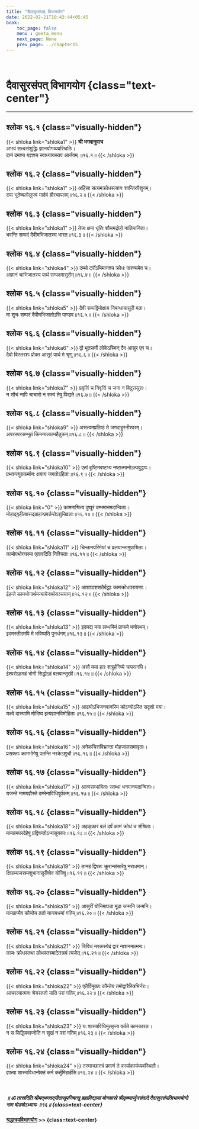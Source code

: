 ```yaml
---
title: "दैवासुरसंपत् विभागयोग"
date: 2022-02-21T10:43:44+05:45
book:
    toc_page: false
    menu : geeta_menu
    next_page: None
    prev_page: ../chapter15
---
```


<br/>

# दैवासुरसंपत् विभागयोग {class="text-center"}

---

## श्लोक १६.१ {class="visually-hidden"}

{{< shloka  link="shloka1" >}}
**श्री भगवानुवाच**   
अभयं सत्त्वसंशुद्धिः ज्ञानयोगव्यवस्थितिः।  
दानं दमश्च यज्ञश्च स्वाध्यायस्तप आर्जवम् ॥१६.१॥
{{< /shloka >}}


## श्लोक १६.२ {class="visually-hidden"}

{{< shloka  link="shloka1" >}}
अहिंसा सत्यमक्रोधस्त्यागः शान्तिरपैशुनम्।  
दया भूतेष्वलोलुप्त्वं मार्दवं ह्रीरचापलम्॥१६.२॥
{{< /shloka >}}


## श्लोक १६.३ {class="visually-hidden"}

{{< shloka  link="shloka1" >}}
तेजः क्षमा धृतिः शौचमद्रोहो नातिमानिता।  
भवन्ति सम्पदं दैवीमभिजातस्य भारत॥१६.३॥
{{< /shloka >}}


## श्लोक १६.४ {class="visually-hidden"}

{{< shloka  link="shloka4" >}}
दम्भो दर्पोऽभिमानश्च क्रोधः पारुष्यमेव च।  
अज्ञानं चाभिजातस्य पार्थ सम्पदमासुरीम्॥१६.४॥
{{< /shloka >}}


## श्लोक १६.५ {class="visually-hidden"}

{{< shloka  link="shloka5" >}}
दैवी सम्पद्विमोक्षाय निबन्धायासुरी मता।  
मा शुचः सम्पदं दैवीमभिजातोऽसि पाण्डव॥१६.५॥
{{< /shloka >}}


## श्लोक १६.६ {class="visually-hidden"}

{{< shloka  link="shloka6" >}}
द्वौ भूतसर्गौ लोकेऽस्मिन् दैव आसुर एव च।  
दैवो विस्तरशः प्रोक्त आसुरं पार्थ मे श्रृणु॥१६.६॥
{{< /shloka >}}


## श्लोक १६.७ {class="visually-hidden"}

{{< shloka  link="shloka7" >}}
प्रवृत्तिं च निवृत्तिं च जना न विदुरासुराः।  
न शौचं नापि चाचारो न सत्यं तेषु विद्यते॥१६.७॥
{{< /shloka >}}


## श्लोक १६.८ {class="visually-hidden"}

{{< shloka  link="shloka9" >}}
असत्यमप्रतिष्ठं ते जगदाहुरनीश्वरम्।  
अपरस्परसम्भूतं किमन्यत्कामहैतुकम्॥१६.८॥
{{< /shloka >}}


## श्लोक १६.९ {class="visually-hidden"}

{{< shloka  link="shloka10" >}}
एतां दृष्टिमवष्टभ्य नष्टात्मानोऽल्पबुद्धयः।  
प्रभवन्त्युग्रकर्माणः क्षयाय जगतोऽहिताः॥१६.९॥
{{< /shloka >}}


## श्लोक १६.१० {class="visually-hidden"}

{{< shloka  link="0" >}}
काममाश्रित्य दुष्पूरं दम्भमानमदान्विताः।  
मोहाद्गृहीत्वासद्ग्राहान्प्रवर्तन्तेऽशुचिव्रताः॥१६.१०॥
{{< /shloka >}}


## श्लोक १६.११ {class="visually-hidden"}

{{< shloka  link="shloka11" >}}
चिन्तामपरिमेयां च प्रलयान्तामुपाश्रिताः।  
कामोपभोगपरमा एतावदिति निश्चिताः॥१६.११॥
{{< /shloka >}}


## श्लोक १६.१२ {class="visually-hidden"}

{{< shloka  link="shloka12" >}}
आशापाशशतैर्बद्धाः कामक्रोधपरायणाः।  
ईहन्ते कामभोगार्थमन्यायेनार्थसञ्चयान्॥१६.१२॥
{{< /shloka >}}


## श्लोक १६.१३ {class="visually-hidden"}

{{< shloka  link="shloka13" >}}
इदमद्य मया लब्धमिमं प्राप्स्ये मनोरथम्।  
इदमस्तीदमपि मे भविष्यति पुनर्धनम्॥१६.१३॥
{{< /shloka >}}


## श्लोक १६.१४ {class="visually-hidden"}

{{< shloka  link="shloka14" >}}
असौ मया हतः शत्रुर्हनिष्ये चापरानपि।  
ईश्वरोऽहमहं भोगी सिद्धोऽहं बलवान्सुखी॥१६.१४॥
{{< /shloka >}}


## श्लोक १६.१५ {class="visually-hidden"}

{{< shloka  link="shloka15" >}}
आढ्योऽभिजनवानस्मि कोऽन्योऽस्ति सदृशो मया।  
यक्ष्ये दास्यामि मोदिष्य इत्यज्ञानविमोहिताः॥१६.१५॥
{{< /shloka >}}


## श्लोक १६.१६ {class="visually-hidden"}

{{< shloka  link="shloka16" >}}
अनेकचित्तविभ्रान्ता मोहजालसमावृताः।  
प्रसक्ताः कामभोगेषु पतन्ति नरकेऽशुचौ॥१६.१६॥
{{< /shloka >}}


## श्लोक १६.१७ {class="visually-hidden"}

{{< shloka  link="shloka17" >}}
आत्मसम्भाविताः स्तब्धा धनमानमदान्विताः।  
यजन्ते नामयज्ञैस्ते दम्भेनाविधिपूर्वकम्॥१६.१७॥
{{< /shloka >}}


## श्लोक १६.१८ {class="visually-hidden"}

{{< shloka  link="shloka18" >}}
अहङ्कारं बलं दर्पं कामं क्रोधं च संश्रिताः।  
मामात्मपरदेहेषु प्रद्विषन्तोऽभ्यसूयकाः॥१६.१८॥
{{< /shloka >}}


## श्लोक १६.१९ {class="visually-hidden"}

{{< shloka  link="shloka19" >}}
तानहं द्विषतः क्रूरान्संसारेषु नराधमान्।  
क्षिपाम्यजस्रमशुभानासुरीष्वेव योनिषु॥१६.१९॥
{{< /shloka >}}


## श्लोक १६.२० {class="visually-hidden"}

{{< shloka  link="shloka19" >}}
आसुरीं योनिमापन्ना मूढा जन्मनि जन्मनि।  
मामप्राप्यैव कौन्तेय ततो यान्त्यधमां गतिम्॥१६.२०॥
{{< /shloka >}}


## श्लोक १६.२१ {class="visually-hidden"}

{{< shloka  link="shloka21" >}}
त्रिविधं नरकस्येदं द्वारं नाशनमात्मनः।  
कामः क्रोधस्तथा लोभस्तस्मादेतत्त्रयं त्यजेत्॥१६.२१॥
{{< /shloka >}}


## श्लोक १६.२२ {class="visually-hidden"}

{{< shloka  link="shloka22" >}}
एतैर्विमुक्तः कौन्तेय तमोद्वारैस्त्रिभिर्नरः।  
आचरत्यात्मनः श्रेयस्ततो याति परां गतिम्॥१६.२२॥
{{< /shloka >}}


## श्लोक १६.२३ {class="visually-hidden"}

{{< shloka  link="shloka23" >}}
यः शास्त्रविधिमुत्सृज्य वर्तते कामकारतः।  
न स सिद्धिमवाप्नोति न सुखं न परां गतिम्॥१६.२३॥
{{< /shloka >}}


## श्लोक १६.२४ {class="visually-hidden"}

{{< shloka  link="shloka24" >}}
तस्माच्छास्त्रं प्रमाणं ते कार्याकार्यव्यवस्थितौ।  
ज्ञात्वा शास्त्रविधानोक्तं कर्म कर्तुमिहार्हसि॥१६.२४॥
{{< /shloka >}}

<br/>

#####  ॥ ॐ तत्सदिति श्रीमद्भगवद्गीतासूपनिषत्सु ब्रह्मविद्यायां योगशास्रे श्रीकृष्णार्जुनसंवादे दैवासुरसंपत्विभागयोगो नाम षोडषोऽध्यायः ॥१६॥ {class=text-center}

#### [श्रद्धात्रयविभागयोग](../chapter17)  >> {class=text-center}

